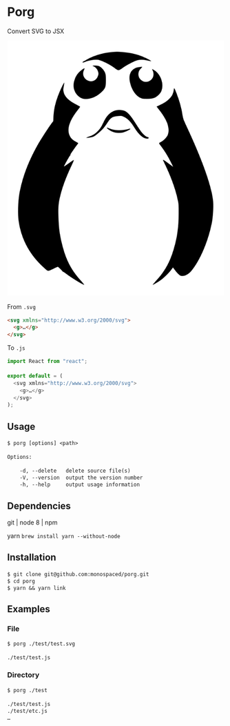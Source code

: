 # Porg

Convert SVG to JSX

![porg.svg](porg.svg)

From `.svg`

```html
<svg xmlns="http://www.w3.org/2000/svg">
  <g>…</g>
</svg>
```

To `.js`

```js
import React from "react";

export default = (
  <svg xmlns="http://www.w3.org/2000/svg">
    <g>…</g>
  </svg>
);
```

## Usage

```
$ porg [options] <path>

Options:

    -d, --delete   delete source file(s)
    -V, --version  output the version number
    -h, --help     output usage information
```

## Dependencies

git | node 8 | npm

yarn `brew install yarn --without-node`

## Installation

```
$ git clone git@github.com:monospaced/porg.git
$ cd porg
$ yarn && yarn link
```

## Examples

### File

```
$ porg ./test/test.svg

./test/test.js
```

### Directory

```
$ porg ./test

./test/test.js
./test/etc.js
…
```
